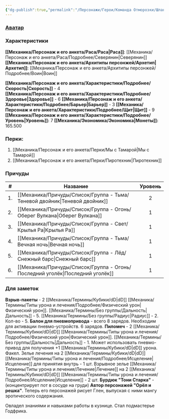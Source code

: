 ```yaml
---
{"dg-publish":true,"permalink":"/Персонажи/Герои/Команда Отморозки/Шлак/","noteIcon":"","created":"2025-08-22T13:38:22.421+03:00","updated":"2025-08-20T13:39:12.091+03:00"}
---
```



### [Аватар](Шлак.jpg)
### Характеристики
**[[Механика/Персонаж и его анкета/Раса/Раса\|Раса]]**: [[Механика/Персонаж и его анкета/Раса/Подробнее/Северянин\|Северянин]]
**[[Механика/Персонаж и его анкета/Архитипы персонжей/Архетип\|Архетип]]**: [[Механика/Персонаж и его анкета/Архитипы персонжей/Подробнее/Воин\|Воин]]

 **[[Механика/Персонаж и его анкета/Характеристики/Подробнее/Скорость\|Скорость]]** - 4  
 **[[Механика/Персонаж и его анкета/Характеристики/Подробнее/Здоровье\|Здоровье]]** - 6
 **[[Механика/Персонаж и его анкета/Характеристики/Подробнее/Барьер\|Барьер]]** - 3
 **[[Механика/Персонаж и его анкета/Характеристики/Подробнее/Щит\|Щит]]** - 9   
 **[[Механика/Персонаж и его анкета/Характеристики/Подробнее/Уровень\|Уровень]]:** 7
**[[Механика/Экономика/Экономика\|Монеты]]:** 165.500  

### Перки:
1. [[Механика/Персонаж и его анкета/Перки/Мы с Тамарой\|Мы с Тамарой]]
2. [[Механика/Персонаж и его анкета/Перки/Пиротехник\|Пиротехник]]

### Причуды

| #   | Название             | Уровень |
| --- | -------------------- | :-----: |
| 1.  | [[Механика/Причуды/Список/Группа - Тьма/Теневой двойник\|Теневой двойник]]  |    2    |
| 2.  | [[Механика/Причуды/Список/Группа - Огонь/Оберег Вулкана\|Оберег Вулкана]]   |    1    |
| 3.  | [[Механика/Причуды/Список/Группа - Свет/Крылья Ра\|Крылья Ра]]        |    1    |
| 4.  | [[Механика/Причуды/Список/Группа - Тьма/Вечная ночь\|Вечная ночь]]      |    1    |
| 5.  | [[Механика/Причуды/Список/Группа - Лёд/Снежный барс\|Снежный барс]]     |    1    |
| 6.  | [[Механика/Причуды/Список/Группа - Огонь/Последний уголёк\|Последний уголёк]] |    1    |


### Для заметок
**Взрыв-пакеты** - 2 [[Механика/Термины/Кубики/dD\|dD]] [[Механика/Термины/Типы урона и лечения/Подробнее/Физический урон\|Физический урон]]. [[Механика/Термины/Без группы/Дальность\|Дальность]] - 5. [[Механика/Термины/Без группы/Радиус\|Радиус]] - 2. Кол-во - 5.
**Балон для пневмопривода** - всего 8 зарядов. Необходим для активации пневмо-устройств. 6 зарядов.
**Пиломеч** - 2 [[Механика/Термины/Кубики/dD\|dD]] [[Механика/Термины/Типы урона и лечения/Подробнее/Физический урон\|Физический урон]]. [[Механика/Термины/Без группы/Дальность\|Дальность]] - 1. Может использовать пневмо-привод для получения +1 [[Механика/Термины/Кубики/dD\|dD]] урона.
Факел.
Зелье лечения на 2 [[Механика/Термины/Кубики/dD\|dD]] [[Механика/Термины/Типы урона и лечения/Подробнее/Исцеление\|Исцеление]] для принятия внутрь - 1 шт.
Взрывное зелье [[Механика/Термины/Типы урона и лечения/Лечение\|Лечение]] на 2 [[Механика/Термины/Кубики/dD\|dD]] [[Механика/Термины/Типы урона и лечения/Подробнее/Исцеление\|Исцеление]] - 2 шт.
**Бурдюк "Тони Старка"** - (концентрирует пот в сосуде на груди)
**Автор персонажей "Орёл и решка"**. Теперь его персонажей рисует Глен, выпуская с ними мангу эротического содержания.

Овладел знаниями и навыками работы в кузнице. Стал подмастерье Годфрика. 

